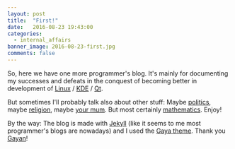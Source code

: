 ```yaml
---
layout: post
title:  "First!"
date:   2016-08-23 19:43:00
categories:
  - internal_affairs
banner_image: 2016-08-23-first.jpg
comments: false
---
```

So, here we have one more programmer's blog. It's mainly for documenting my successes and defeats in the conquest of becoming better in development of [Linux][flip] / [KDE][kde-dies] / [Qt][cute].

But sometimes I'll probably talk also about other stuff: Maybe [politics][trumpkiss], maybe [religion][popekiss], maybe [your mum][yourmumkiss]. But most certainly [mathematics][math]. Enjoy!

By the way: The blog is made with [Jekyll][jekyll] (like it seems to me most programmer's blogs are nowadays) and I used the [Gaya theme][gaya]. Thank you [Gayan][gayan]!

[flip]: http://cdn.arstechnica.net/wp-content/uploads/2012/06/torvaldsnvidia-640x424.jpg
[kde-dies]: https://ask.slashdot.org/story/16/08/21/0327239/ask-slashdot-is-kde-dying
[cute]: https://i.ytimg.com/vi/g4xLVP_eFec/maxresdefault.jpg
[trumpkiss]: http://g1.dcdn.lt/images/pix/donald-trump-vladimir-putin-kissing-mindaugas-bonanu-keule-ruke-3-71265714.jpg
[popekiss]: http://i.cbc.ca/1.2040100.1381646201!/httpImage/image.jpg_gen/derivatives/16x9_1180/hi-pope-kiss.jpg
[yourmumkiss]: https://upload.wikimedia.org/wikipedia/commons/thumb/9/97/CENSORED.svg/2000px-CENSORED.svg.png
[math]: http://rlv.zcache.com/grumpy_cat_poster_i_love_math_it_makes_people_cry_poster-r91cc8357f25340ff8fef39c8418b3bf8_wvt_8byvr_512.jpg
[jekyll]:      http://jekyllrb.com
[gaya]:   https://github.com/gayanvirajith/gaya
[gayan]: http://gayan.me/
